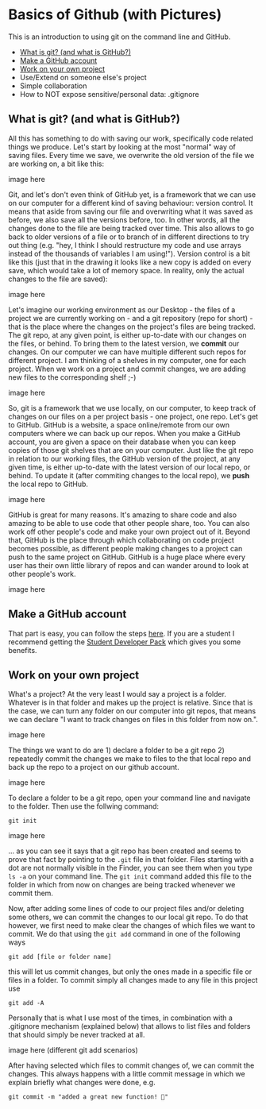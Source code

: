 # Basics of Github (with Pictures)

This is an introduction to using git on the command line and GitHub.

* [What is git? (and what is GitHub?)](https://github.com/leoneckert/basics-of-github-with-pictures/#what-is-git-and-what-is-github)
* [Make a GitHub account](https://github.com/leoneckert/basics-of-github-with-pictures/#make-a-github-account)
* [Work on your own project](https://github.com/leoneckert/basics-of-github-with-pictures/#work-on-your-own-project)
* Use/Extend on someone else's project
* Simple collaboration
* How to NOT expose sensitive/personal data: .gitignore

## What is git? (and what is GitHub?)

All this has something to do with saving our work, specifically code related things we produce. Let's start by looking at the most "normal" way of saving files. Every time we save, we overwrite the old version of the file we are working on,  a bit like this:

image here

Git, and let's don't even think of GitHub yet, is a framework that we can use on our computer for a different kind of saving behaviour: version control. It means that aside from saving our file and overwriting what it was saved as before, we also save all the versions before, too. In other words, all the changes done to the file are being tracked over time. This also allows to go back to older versions of a file or to branch of in different directions to try out thing (e.g. "hey, I think I should restructure my code and use arrays instead of the thousands of variables I am using!"). Version control is a bit like this (just that in the drawing it looks like a new copy is added on every save, which would take a lot of memory space. In reality, only the actual changes to the file are saved):

image here

Let's imagine our working environment as our Desktop - the files of a project we are currently working on - and a git repository (repo for short) - that is the place where the changes on the project's files are being tracked. The git repo, at any given point, is either up-to-date with our changes on the files, or behind. To bring them to the latest version, we **commit** our changes. On our computer we can have multiple different such repos for different project. I am thinking of a shelves in my computer, one for each project. When we work on a project and commit changes, we are adding new files to the corresponding shelf ;-)

image here

So, git is a framework that we use locally, on our computer, to keep track of changes on our files on a per project basis - one project, one repo. Let's get to GitHub. GitHub is a website, a space online/remote from our own computers where we can back up our repos. When you make a GitHub account, you are given a space on their database when you can keep copies of those git shelves that are on your computer. Just like the git repo in relation to our working files, the GitHub version of the project, at any given time, is either up-to-date with the latest version of our local repo, or behind. To update it (after commiting changes to the local repo), we **push** the local repo to GitHub. 

image here

GitHub is great for many reasons. It's amazing to share code and also amazing to be able to use code that other people share, too. You can also work off other people's code and make your own project out of it. Beyond that, GitHub is the place through which collaborating on code project becomes possible, as different people making changes to a project can push to the same project on GitHub. GitHub is a huge place where every user has their own little library of repos and can wander around to look at other people's work. 

image here

## Make a GitHub account

That part is easy, you can follow the steps [here](https://github.com/join?source=header-home). If you are a student I recommend getting the [Student Developer Pack](https://education.github.com/pack) which gives you some benefits.

## Work on your own project

What's a project? At the very least I would say a project is a folder. Whatever is in that folder and makes up the project is relative. Since that is the case, we can turn any folder on our computer into git repos, that means we can declare "I want to track changes on files in this folder from now on.". 

image here

The things we want to do are 1) declare a folder to be a git repo 2) repeatedly commit the changes we make to files to the that local repo and back up the repo to a project on our github account. 

image here

To declare a folder to be a git repo, open your command line and navigate to the folder. Then use the follwing command:
```
git init
```

image here

... as you can see it says that a git repo has been created and seems to prove that fact by pointing to the `.git` file in that folder. Files starting with a dot are not normally visible in the Finder, you can see them when you type `ls -a` on your command line. The `git init` command added this file to the folder in which from now on changes are being tracked whenever we commit them. 

Now, after adding some lines of code to our project files and/or deleting some others, we can commit the changes to our local git repo. To do that however, we first need to make clear the changes of which files we want to commit. We do that using the `git add` command in one of the following ways
```
git add [file or folder name]
```
this will let us commit changes, but only the ones made in a specific file or files in a folder. To commit simply all changes made to any file in this project use
```
git add -A
```
Personally that is what I use most of the times, in combination with a .gitignore mechanism (explained below) that allows to list files and folders that should simply be never tracked at all.

image here (different git add scenarios)

After having selected which files to commit changes of, we can commit the changes. This always happens with a little commit message in which we explain briefly what changes were done, e.g.
```
git commit -m "added a great new function! 🚀"
```
